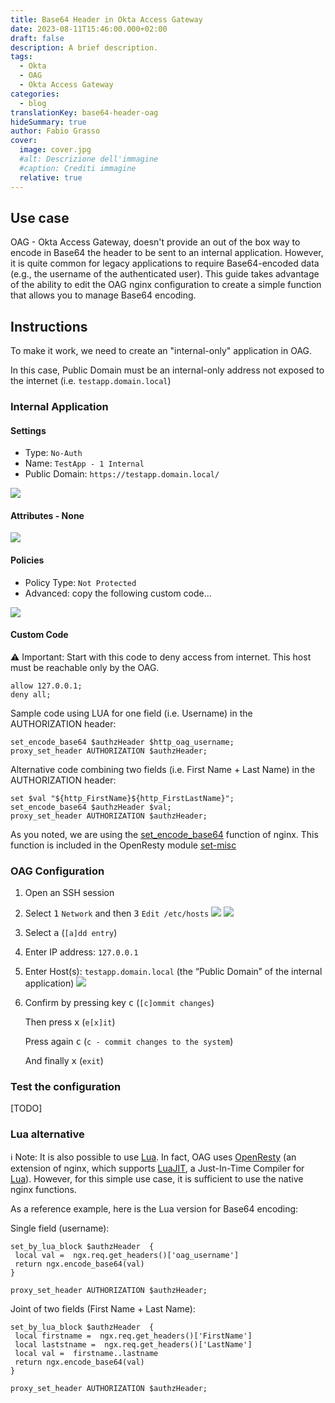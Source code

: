```yaml
---
title: Base64 Header in Okta Access Gateway
date: 2023-08-11T15:46:00.000+02:00
draft: false
description: A brief description.
tags:
  - Okta
  - OAG
  - Okta Access Gateway
categories:
  - blog
translationKey: base64-header-oag
hideSummary: true
author: Fabio Grasso
cover:
  image: cover.jpg
  #alt: Descrizione dell'immagine
  #caption: Crediti immagine
  relative: true
---
```

## Use case

OAG - Okta Access Gateway, doesn't provide an out of the box way to encode in Base64 the header to be sent to an internal application. However, it is quite common for legacy applications to require Base64-encoded data (e.g., the username of the authenticated user). This guide takes advantage of the ability to edit the OAG nginx configuration to create a simple function that allows you to manage Base64 encoding.

## Instructions

To make it work, we need to create an "internal-only" application in  OAG.

In this case, Public Domain must be an internal-only address not exposed to the internet (i.e. `testapp.domain.local`)

### Internal Application

#### Settings

- Type: `No-Auth`
- Name: `TestApp - 1 Internal`
- Public Domain: `https://testapp.domain.local/`

![](1.png)

#### Attributes - None

![](2.png)

#### Policies

- Policy Type: `Not Protected`
- Advanced: copy the following custom code...

![](3.png)

#### Custom Code

⚠️ Important: Start with this code to deny access from internet. This host must be reachable only by the OAG.

```nginx
allow 127.0.0.1;
deny all;
```

Sample code using LUA for one field (i.e. Username) in the AUTHORIZATION header:

```nginx
set_encode_base64 $authzHeader $http_oag_username;
proxy_set_header AUTHORIZATION $authzHeader;
```

Alternative code combining two fields (i.e. First Name + Last Name) in the AUTHORIZATION header:

```nginx
set $val "${http_FirstName}${http_FirstLastName}";
set_encode_base64 $authzHeader $val;
proxy_set_header AUTHORIZATION $authzHeader;
```

As you noted, we are using the [set_encode_base64](https://github.com/openresty/set-misc-nginx-module?tab=readme-ov-file#set_encode_base64) function of nginx. This function is included in the OpenResty module [set-misc](https://github.com/openresty/set-misc-nginx-module)

### OAG Configuration

1. Open an SSH session
2. Select <kbd><kbd>1</kbd></kbd>  `Network` and then <kbd><kbd>3</kbd></kbd> `Edit /etc/hosts`
   ![](4.png)
   ![](5.png)
3. Select <kbd><kbd>a</kbd></kbd>  (`[a]dd entry`)
4. Enter IP address: `127.0.0.1`
5. Enter Host(s): `testapp.domain.local` (the “Public Domain” of the internal application)
   ![](6.png)
6. Confirm by pressing key <kbd><kbd>c</kbd></kbd> (`[c]ommit changes`)

   Then press <kbd><kbd>x</kbd></kbd> (`e[x]it`)

   Press again <kbd><kbd>c</kbd></kbd> (`c - commit changes to the system`)

   And finally <kbd><kbd>x</kbd></kbd> (`exit`)

### Test the configuration

[TODO]

### Lua alternative

ℹ️ Note: It is also possible to use [Lua](https://www.lua.org/). In fact, OAG uses [OpenResty](https://openresty.org/) (an extension of nginx, which supports [LuaJIT](https://luajit.org/), a Just-In-Time Compiler for [Lua](https://www.lua.org/)). However, for this simple use case, it is sufficient to use the native nginx functions.

As a reference example, here is the Lua version for Base64 encoding:

Single field (username):

```nginx
set_by_lua_block $authzHeader  {
 local val =  ngx.req.get_headers()['oag_username']
 return ngx.encode_base64(val)
}

proxy_set_header AUTHORIZATION $authzHeader;
```

Joint of two fields (First Name + Last Name):

```nginx
set_by_lua_block $authzHeader  {
 local firstname =  ngx.req.get_headers()['FirstName']
 local laststname =  ngx.req.get_headers()['LastName']
 local val =  firstname..lastname 
 return ngx.encode_base64(val)
}

proxy_set_header AUTHORIZATION $authzHeader;
```